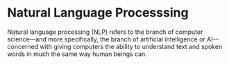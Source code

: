 # Natural Language Processsing

Natural language processing (NLP) refers to the branch of computer science—and more specifically, the branch of artificial intelligence or AI—concerned with giving computers the ability to understand text and spoken words in much the same way human beings can.

